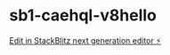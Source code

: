 # sb1-caehql-v8hello

[Edit in StackBlitz next generation editor ⚡️](https://stackblitz.com/~/github.com/Fcummings/sb1-caehql-v8hello)